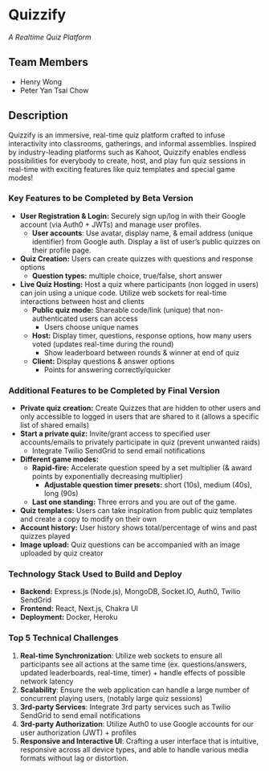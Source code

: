 # Quizzify
*A Realtime Quiz Platform*

## Team Members
- Henry Wong
- Peter Yan Tsai Chow

## Description

Quizzify is an immersive, real-time quiz platform crafted to infuse interactivity into classrooms, gatherings, and informal assemblies. Inspired by industry-leading platforms such as Kahoot, Quizzify enables endless possibilities for everybody to create, host, and play fun quiz sessions in real-time with exciting features like quiz templates and special game modes!

### Key Features to be Completed by Beta Version
- **User Registration & Login:** Securely sign up/log in with their Google account (via Auth0 + JWTs) and manage user profiles.
  - **User accounts**: Use avatar, display name, & email address (unique identifier) from Google auth. Display a list of user’s public quizzes on their profile page.
- **Quiz Creation:** Users can create quizzes with questions and response options
  - **Question types:** multiple choice, true/false, short answer
- **Live Quiz Hosting:** Host a quiz where participants (non logged in users) can join using a unique code. Utilize web sockets for real-time interactions between host and clients
  - **Public quiz mode:** Shareable code/link (unique) that non-authenticated users can access
    - Users choose unique names
  - **Host:** Display timer, questions, response options, how many users voted (updates real-time during the round)
    - Show leaderboard between rounds & winner at end of quiz
  - **Client:** Display questions & answer options
    - Points for answering correctly/quicker

### Additional Features to be Completed by Final Version

- **Private quiz creation:** Create Quizzes that are hidden to other users and only accessible to logged in users that are shared to it (allows a specific list of shared emails)
- **Start a private quiz:** Invite/grant access to specified user accounts/emails to privately participate in quiz (prevent unwanted raids)
  - Integrate Twilio SendGrid to send email notifications
- **Different game modes:**
  - **Rapid-fire:** Accelerate question speed by a set multiplier (& award points by exponentially decreasing multiplier)
    - **Adjustable question timer presets:** short (10s), medium (40s), long (90s)
  - **Last one standing:** Three errors and you are out of the game.
- **Quiz templates:** Users can take inspiration from public quiz templates and create a copy to modify on their own
- **Account history:** User history shows total/percentage of wins and past quizzes played
- **Image upload:** Quiz questions can be accompanied with an image uploaded by quiz creator


### Technology Stack Used to Build and Deploy
- **Backend:** Express.js (Node.js), MongoDB, Socket.IO, Auth0, Twilio SendGrid
- **Frontend:** React, Next.js, Chakra UI
- **Deployment:** Docker, Heroku

### Top 5 Technical Challenges
1. **Real-time Synchronization**: Utilize web sockets to ensure all participants see all actions at the same time (ex. questions/answers, updated leaderboards, real-time, timer) + handle effects of possible network latency
2. **Scalability**: Ensure the web application can handle a large number of concurrent playing users, (notably large quiz sessions)
3. **3rd-party Services**: Integrate 3rd party services such as Twilio SendGrid to send email notifications 
4. **3rd-party Authorization**: Utilize Auth0 to use Google accounts for our user authorization (JWT) + profiles
5. **Responsive and Interactive UI**: Crafting a user interface that is intuitive, responsive across all device types, and able to handle various media formats without lag or distortion.
